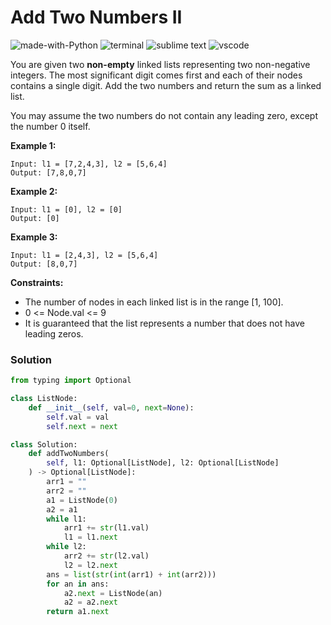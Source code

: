 # Add Two Numbers II
![made-with-Python](https://img.shields.io/badge/Made%20with-Python-007396.svg)
![terminal](https://img.shields.io/badge/Windows%20Terminal-4D4D4D?logo=windows%20terminal&logoColor=white)
![sublime text](https://img.shields.io/badge/sublime_text-%23575757.svg?logo=sublime-text&logoColor=important)
![vscode](https://img.shields.io/badge/Visual_Studio_Code-0078D4?logo=visual%20studio%20code&logoColor=white)

You are given two **non-empty** linked lists representing two non-negative integers. The most significant digit comes first and each of their nodes contains a single digit. Add the two numbers and return the sum as a linked list.

You may assume the two numbers do not contain any leading zero, except the number 0 itself.

__Example 1:__
```
Input: l1 = [7,2,4,3], l2 = [5,6,4]
Output: [7,8,0,7]
```
__Example 2:__
```
Input: l1 = [0], l2 = [0]
Output: [0]
```
__Example 3:__
```
Input: l1 = [2,4,3], l2 = [5,6,4]
Output: [8,0,7]
```

__Constraints:__
- The number of nodes in each linked list is in the range [1, 100].
- 0 <= Node.val <= 9
- It is guaranteed that the list represents a number that does not have leading zeros.

### Solution
```py
from typing import Optional

class ListNode:
    def __init__(self, val=0, next=None):
        self.val = val
        self.next = next

class Solution:
    def addTwoNumbers(
        self, l1: Optional[ListNode], l2: Optional[ListNode]
    ) -> Optional[ListNode]:
        arr1 = ""
        arr2 = ""
        a1 = ListNode(0)
        a2 = a1
        while l1:
            arr1 += str(l1.val)
            l1 = l1.next
        while l2:
            arr2 += str(l2.val)
            l2 = l2.next
        ans = list(str(int(arr1) + int(arr2)))
        for an in ans:
            a2.next = ListNode(an)
            a2 = a2.next
        return a1.next
```